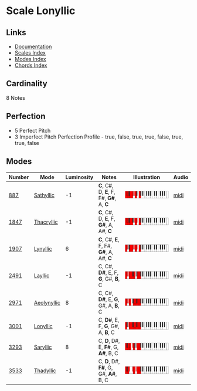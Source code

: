 # Scale Lonyllic

## Links

- [Documentation](README.md)
- [Scales Index](Scales.md)
- [Modes Index](Modes.md)
- [Chords Index](Chords.md)

## Cardinality

8 Notes

## Perfection

- 5 Perfect Pitch
- 3 Imperfect Pitch
Perfection Profile - true, false, true, true, false, true, true, false

## Modes

| Number | Mode | Luminosity | Notes | Illustration | Audio |
|--------|------|------------|-------|--------------|-------|
| [887](https://ianring.com/musictheory/scales/887) | [Sathyllic](ModeSathyllic.md) | -1 | **C**, C#, D, **E**, F, F#, **G#**, A, **C** | ![CNaturalSathyllic](ModeCNaturalSathyllic.png) | [midi](https://github.com/edipermadi/music/blob/main/docs/ModeCNaturalSathyllic.mid?raw=true) | 
| [1847](https://ianring.com/musictheory/scales/1847) | [Thacryllic](ModeThacryllic.md) | -1 | **C**, C#, D, **E**, F, **G#**, A, A#, **C** | ![CNaturalThacryllic](ModeCNaturalThacryllic.png) | [midi](https://github.com/edipermadi/music/blob/main/docs/ModeCNaturalThacryllic.mid?raw=true) | 
| [1907](https://ianring.com/musictheory/scales/1907) | [Lynyllic](ModeLynyllic.md) | 6 | **C**, C#, **E**, F, F#, **G#**, A, A#, **C** | ![CNaturalLynyllic](ModeCNaturalLynyllic.png) | [midi](https://github.com/edipermadi/music/blob/main/docs/ModeCNaturalLynyllic.mid?raw=true) | 
| [2491](https://ianring.com/musictheory/scales/2491) | [Layllic](ModeLayllic.md) | -1 | C, C#, **D#**, E, F, **G**, G#, **B**, C | ![CNaturalLayllic](ModeCNaturalLayllic.png) | [midi](https://github.com/edipermadi/music/blob/main/docs/ModeCNaturalLayllic.mid?raw=true) | 
| [2971](https://ianring.com/musictheory/scales/2971) | [Aeolynyllic](ModeAeolynyllic.md) | 8 | C, C#, **D#**, E, **G**, G#, A, **B**, C | ![CNaturalAeolynyllic](ModeCNaturalAeolynyllic.png) | [midi](https://github.com/edipermadi/music/blob/main/docs/ModeCNaturalAeolynyllic.mid?raw=true) | 
| [3001](https://ianring.com/musictheory/scales/3001) | [Lonyllic](ModeLonyllic.md) | -1 | C, **D#**, E, F, **G**, G#, A, **B**, C | ![CNaturalLonyllic](ModeCNaturalLonyllic.png) | [midi](https://github.com/edipermadi/music/blob/main/docs/ModeCNaturalLonyllic.mid?raw=true) | 
| [3293](https://ianring.com/musictheory/scales/3293) | [Saryllic](ModeSaryllic.md) | 8 | C, **D**, D#, E, **F#**, G, **A#**, B, C | ![CNaturalSaryllic](ModeCNaturalSaryllic.png) | [midi](https://github.com/edipermadi/music/blob/main/docs/ModeCNaturalSaryllic.mid?raw=true) | 
| [3533](https://ianring.com/musictheory/scales/3533) | [Thadyllic](ModeThadyllic.md) | -1 | C, **D**, D#, **F#**, G, G#, **A#**, B, C | ![CNaturalThadyllic](ModeCNaturalThadyllic.png) | [midi](https://github.com/edipermadi/music/blob/main/docs/ModeCNaturalThadyllic.mid?raw=true) | 
